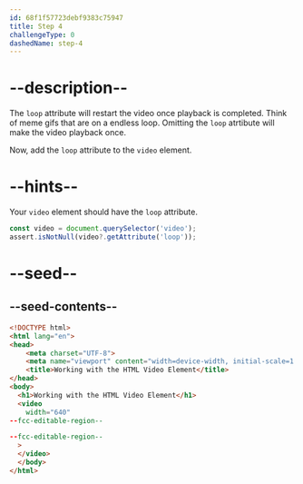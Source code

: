 ```yaml
---
id: 68f1f57723debf9383c75947
title: Step 4
challengeType: 0
dashedName: step-4
---
```


# --description--

The `loop` attribute will restart the video once
playback is completed. Think of meme gifs that are
on a endless loop. Omitting the `loop` atrtibute
will make the video playback once.

Now, add the `loop` attribute to the `video` element.

# --hints--

Your `video` element should have the `loop` attribute.

```js
const video = document.querySelector('video');
assert.isNotNull(video?.getAttribute('loop'));
```

# --seed--

## --seed-contents--

```html
<!DOCTYPE html>
<html lang="en">
<head>
    <meta charset="UTF-8">
    <meta name="viewport" content="width=device-width, initial-scale=1.0">
    <title>Working with the HTML Video Element</title>
</head>
<body>
  <h1>Working with the HTML Video Element</h1>
  <video
    width="640"
--fcc-editable-region--

--fcc-editable-region--
  >
  </video>
  </body>
</html>
```
